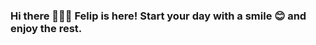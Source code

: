 ### Hi there 👋👋👋 Felip is here! Start your day with a smile 😊 and enjoy the rest.  

<!--
**felipjah/felipjah** is a ✨ _special_ ✨ repository because its `README.md` (this file) appears on your GitHub profile.

Here are some ideas to get you started:
## 💼 I am currently studying at WVSU main campus
## 🖥 Taking up a Bachelor of Science in Information Systems
   
   ## 🎮 My hobbies are:
   - Watching movies
   - Anime
   - Kdrama
   - Reading mangga ang manhu
   - listening to music
   - Playing online game
   
   ## 🔎 Currently learning... 
   - Different Programming languages
   - Technopreneurship
   







## 📫 You can reach me through:
- Gmail: felipjahleel.villegas@wvsu.edu.ph

## ❗ Reminder:
- 🕛 Sleep is a must.
## Fun Fact
- Android’s Google Store has more than 48 billion apps installed in it, and most of them are free of cost.
-->
